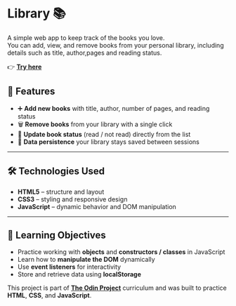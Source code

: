 # Library 📚
A simple web app to keep track of the books you love.  
You can add, view, and remove books from your personal library, including details such as title, author,pages and reading status.  

👉 **[Try here](https://gambadavide96.github.io/library/)**


## 🚀 Features

- ➕ **Add new books** with title, author, number of pages, and reading status  
- 🗑️ **Remove books** from your library with a single click  
- 🔁 **Update book status** (read / not read) directly from the list  
- 💾 **Data persistence** your library stays saved between sessions  

---

## 🛠️ Technologies Used

- **HTML5** – structure and layout  
- **CSS3** – styling and responsive design  
- **JavaScript** – dynamic behavior and DOM manipulation  

---

## 🧩 Learning Objectives

- Practice working with **objects** and **constructors / classes** in JavaScript  
- Learn how to **manipulate the DOM** dynamically  
- Use **event listeners** for interactivity  
- Store and retrieve data using **localStorage**  

This project is part of **[The Odin Project](https://www.theodinproject.com/)** curriculum and was built to practice **HTML**, **CSS**, and **JavaScript**.


